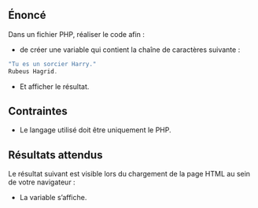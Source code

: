 ## Énoncé

Dans un fichier PHP, réaliser le code afin :

- de créer une variable qui contient la chaîne de caractères suivante :

``` php
"Tu es un sorcier Harry."
Rubeus Hagrid.
```

- Et afficher le résultat.

## Contraintes

- Le langage utilisé doit être uniquement le PHP.

## Résultats attendus

Le résultat suivant est visible lors du chargement de la page HTML au sein de votre navigateur :

- La variable s’affiche.